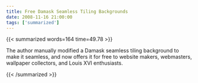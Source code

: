 ```yaml
---
title: Free Damask Seamless Tiling Backgrounds
date: 2008-11-16 21:00:00
tags: ['summarized']
---
```


{{< summarized words=164 time=49.78 >}}

The author manually modified a Damask seamless tiling background to make it seamless, and now offers it for free to website makers, webmasters, wallpaper collectors, and Louis XVI enthusiasts.

{{< /summarized >}}